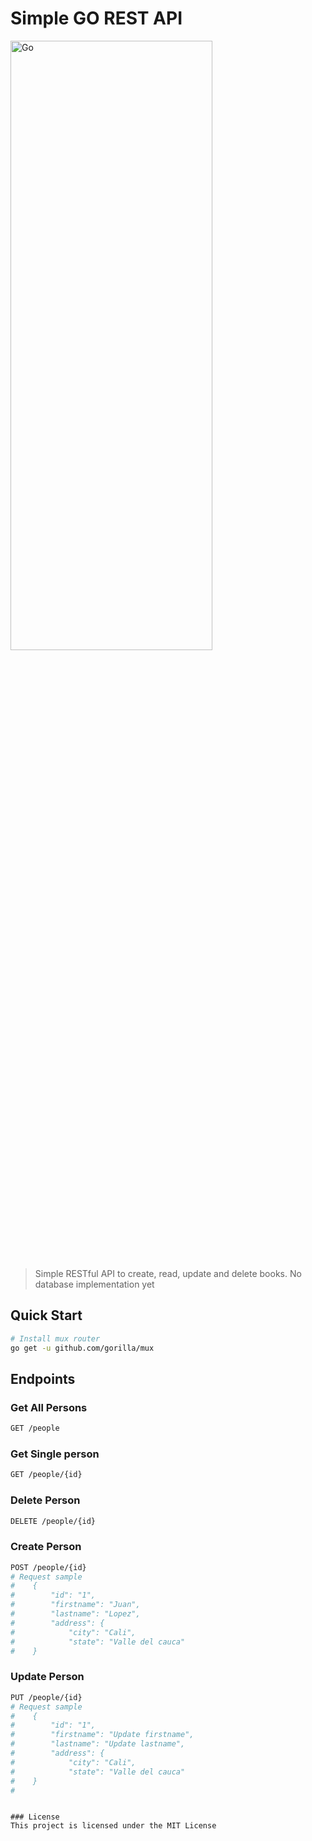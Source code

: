 # Simple GO REST API

<img src="https://1.bp.blogspot.com/-J_7Dq7ovbwQ/XmFfXD2wAmI/AAAAAAAAr6I/6_sUNbgsrsofNg7xoIrJndN1xida3XdDwCLcBGAsYHQ/s1600/Golang.png"
     alt="Go"
     width="80%" height="50%"
     class="aligncenter"
     />

> Simple RESTful API to create, read, update and delete books. No database implementation yet
## Quick Start


``` bash
# Install mux router
go get -u github.com/gorilla/mux
```



## Endpoints

### Get All Persons
``` bash
GET /people
```
### Get Single person
``` bash
GET /people/{id}
```

### Delete Person
``` bash
DELETE /people/{id}
```

### Create Person
``` bash
POST /people/{id}
# Request sample
#    {
#        "id": "1",
#        "firstname": "Juan",
#        "lastname": "Lopez",
#        "address": {
#            "city": "Cali",
#            "state": "Valle del cauca"
#    }
```

### Update Person
``` bash
PUT /people/{id}
# Request sample
#    {
#        "id": "1",
#        "firstname": "Update firstname",
#        "lastname": "Update lastname",
#        "address": {
#            "city": "Cali",
#            "state": "Valle del cauca"
#    }
#    
```
```

### License
This project is licensed under the MIT License
